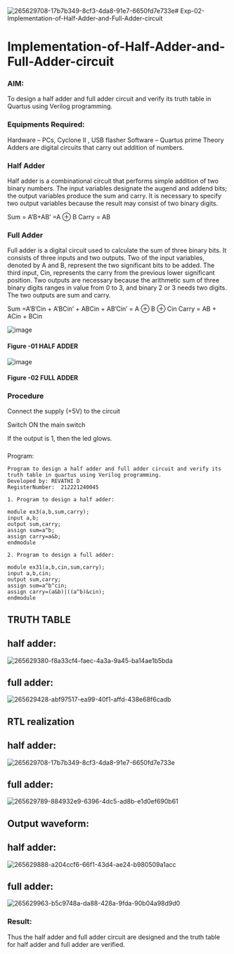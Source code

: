 ![265629708-17b7b349-8cf3-4da8-91e7-6650fd7e733e](https://github.com/Revathi-Dayalan/Exp-02-Implementation-of-Half-Adder-and-Full-Adder-circuit/assets/96000574/8d46dfbe-3f75-4b30-8e12-df91c58324e4)# Exp-02-Implementation-of-Half-Adder-and-Full-Adder-circuit

# Implementation-of-Half-Adder-and-Full-Adder-circuit
### AIM:
To design a half adder and full adder circuit and verify its truth table in Quartus using Verilog programming.

### Equipments Required:
Hardware – PCs, Cyclone II , USB flasher
Software – Quartus prime
Theory
Adders are digital circuits that carry out addition of numbers.

### Half Adder
Half adder is a combinational circuit that performs simple addition of two binary numbers. The input variables designate the augend and addend bits; the output variables produce the sum and carry. It is necessary to specify two output variables because the result may consist of two binary digits.

Sum = A’B+AB’ =A ⊕ B Carry = AB

### Full Adder
Full adder is a digital circuit used to calculate the sum of three binary bits. It consists of three inputs and two outputs. Two of the input variables, denoted by A and B, represent the two significant bits to be added. The third input, Cin, represents the carry from the previous lower significant position. Two outputs are necessary because the arithmetic sum of three binary digits ranges in value from 0 to 3, and binary 2 or 3 needs two digits. The two outputs are sum and carry.

Sum =A’B’Cin + A’BCin’ + ABCin + AB’Cin’ = A ⊕ B ⊕ Cin Carry = AB + ACin + BCin

 ![image](https://user-images.githubusercontent.com/36288975/163552156-a13e5a56-c638-4110-97d9-8896907c8d25.png)

#### Figure -01 HALF ADDER 


![image](https://user-images.githubusercontent.com/36288975/163552057-b3547877-6d07-45b4-b7e0-bcfebfad9e1d.png)

#### Figure -02 FULL ADDER 

### Procedure

Connect the supply (+5V) to the circuit

Switch ON the main switch

If the output is 1, then the led glows.

### 
Program:
```
Program to design a half adder and full adder circuit and verify its truth table in quartus using Verilog programming.
Developed by: REVATHI D
RegisterNumber:  212221240045
```
```
1. Program to design a half adder:

module ex3(a,b,sum,carry);
input a,b;
output sum,carry;
assign sum=a^b;
assign carry=a&b;
endmodule 

2. Program to design a full adder:

module ex31(a,b,cin,sum,carry);
input a,b,cin;
output sum,carry;
assign sum=a^b^cin;
assign carry=(a&b)|((a^b)&cin);
endmodule
```
## TRUTH TABLE 
## half adder:

![265629380-f8a33cf4-faec-4a3a-9a45-ba14ae1b5bda](https://github.com/Revathi-Dayalan/Exp-02-Implementation-of-Half-Adder-and-Full-Adder-circuit/assets/96000574/bc239ee2-ba16-42e8-b2e3-713194fe5c41)

## full adder:

![265629428-abf97517-ea99-40f1-affd-438e68f6cadb](https://github.com/Revathi-Dayalan/Exp-02-Implementation-of-Half-Adder-and-Full-Adder-circuit/assets/96000574/212b968b-12fd-4f4e-bd15-e634366874a3)

## RTL realization
## half adder:

![265629708-17b7b349-8cf3-4da8-91e7-6650fd7e733e](https://github.com/Revathi-Dayalan/Exp-02-Implementation-of-Half-Adder-and-Full-Adder-circuit/assets/96000574/258f4893-0416-4850-bcc2-29f14663d885)

## full adder:

![265629789-884932e9-6396-4dc5-ad8b-e1d0ef690b61](https://github.com/Revathi-Dayalan/Exp-02-Implementation-of-Half-Adder-and-Full-Adder-circuit/assets/96000574/a451bdbd-6d11-41da-8d97-d9c4caf4829c)

## Output waveform:
## half adder:

![265629888-a204ccf6-66f1-43d4-ae24-b980509a1acc](https://github.com/Revathi-Dayalan/Exp-02-Implementation-of-Half-Adder-and-Full-Adder-circuit/assets/96000574/d1888fd2-efff-4a81-a563-fe7488b25c3e)


## full adder:


![265629963-b5c9748a-da88-428a-9fda-90b04a98d9d0](https://github.com/Revathi-Dayalan/Exp-02-Implementation-of-Half-Adder-and-Full-Adder-circuit/assets/96000574/aaf8b5dc-28c6-4dcf-b2bc-3e018770def6)


### Result:

Thus the half adder and full adder circuit are designed and the truth table for half adder and full adder are verified.
